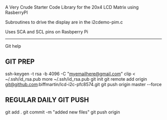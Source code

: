 A Very Crude Starter Code Library for the 20x4 LCD Matrix using RasberryPI

Subroutines to drive the display are in the i2cdemo-pim.c

Uses SCA and SCL pins on Rasbperry Pi

---------------------------------
Git help

## GIT PREP
 ssh-keygen -t rsa -b 4096 -C "myemailhere@gmail.com"
 clip < ~/.ssh/id_rsa.pub
 more ~/.ssh/id_rsa.pub
 git init
 git remote add origin git@github.com:biffmartin/lcd-i2c-pfc8574.git
 git push origin master --force

## REGULAR DAILY GIT PUSH
  git add .
  git commit -m "added new files"
  git push origin

